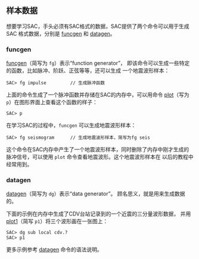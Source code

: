## 样本数据

想要学习SAC，手头必须有SAC格式的数据，SAC提供了两个命令可以用于生成SAC
格式数据，分别是 [funcgen](/commands/funcgen.md) 和
[datagen](/commands/datagen.md)。

### funcgen

[funcgen](/commands/funcgen.md)（简写为 `fg`）表示“function generator”，
即该命令可以生成一些特定的函数，比如脉冲、阶跃、正弦等等，还可以生成
一个地震波形样本：

``` {.bash}
SAC> fg impulse         // 生成脉冲函数
```

上面的命令生成了一个脉冲函数并存储在SAC的内存中，可以用命令
[plot](/commands/plot.md)（写为 `p`）在图形界面上查看这个函数的样子：

``` {.bash}
SAC> p
```

在学习SAC的过程中，`funcgen` 可以生成地震波形样本：

``` {.bash}
SAC> fg seismogram      // 生成地震波形样本，简写为fg seis
```

这个命令在SAC内存中产生了一个地震波形样本，同时删除了内存中刚才生成的
脉冲信号，可以使用 `plot` 命令查看地震波形。这个地震波形样本在
以后的教程中经常用到。

### datagen

[datagen](/commands/datagen.md)（简写为 `dg`）表示“data generator”。
顾名思义，就是用来生成数据的。

下面的示例在内存中生成了CDV台站记录到的一个近震的三分量波形数据，
并用 [plot1](/commands/plot1.md)（简写 `p1`）将三个波形画在一张图上：

``` {.bash}
SAC> dg sub local cdv.?
SAC> p1
```

更多示例参考 [datagen](/commands/datagen.md) 命令的语法说明。
